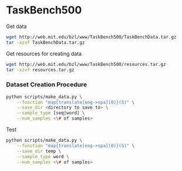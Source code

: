 # TaskBench500

Get data
```bash
wget http://web.mit.edu/bzl/www/TaskBench500/TaskBenchData.tar.gz
tar -xzvf TaskBenchData.tar.gz
```

Get resources for creating data
```bash
wget http://web.mit.edu/bzl/www/TaskBench500/resources.tar.gz
tar -xzvf resources.tar.gz
```

### Dataset Creation Procedure
```bash
python scripts/make_data.py \
    --function "map{translate[eng->spa](0)}(S)" \
    --save_dir <directory to save to> \
    --sample_type [seq|word] \
    --num_samples <\# of samples>
```


Test
```bash
python scripts/make_data.py \
    --function "map{translate[eng->spa](0)}(S)" \
    --save_dir temp \
    --sample_type word \
    --num_samples <\# of samples>
```